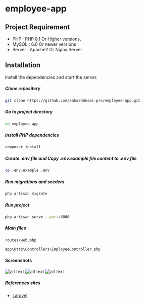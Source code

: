 # employee-app

## Project Requirement

- PHP : PHP 8.1 Or Higher versions,
- MySQL : 6.0 Or newer versions
- Server : Apache2 Or Nginx Server

## Installation

Install the dependencies and start the server.

##### Clone repositery

```sh
git clone https://github.com/aakashdesai-pro/employee-app.git
```

##### Go to project directory
```sh
cd employee-app
```

##### Install PHP dependencies
```sh
composer install
```

##### Create .env file and Copy .env.example file content to .env file
```sh
cp .env.example .env
```

##### Run migrations and seeders
```sh
php artisan migrate
```

##### Run project
```sh
php artisan serve --port=8000
```

##### Main files
```sh
routes\web.php
```

```sh
app\Http\Controllers\EmployeeController.php
```

#### Screenshots
![alt text](https://i.ibb.co/ryR3kzz/Screenshot-2023-12-28-133554.png)
![alt text](https://i.ibb.co/XC8VNvT/Screenshot-2023-12-28-133922.png)
![alt text](https://i.ibb.co/RQRRHSL/Screenshot-2023-12-28-134001.png)

##### References sites
- [Laravel](https://laravel.com/docs/10.x)
